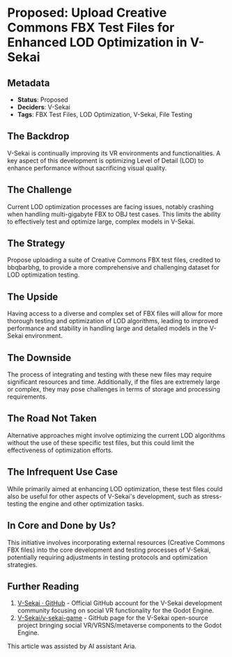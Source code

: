 # Proposed: Upload Creative Commons FBX Test Files for Enhanced LOD Optimization in V-Sekai

## Metadata

- **Status**: Proposed
- **Deciders**: V-Sekai
- **Tags**: FBX Test Files, LOD Optimization, V-Sekai, File Testing

## The Backdrop

V-Sekai is continually improving its VR environments and functionalities. A key aspect of this development is optimizing Level of Detail (LOD) to enhance performance without sacrificing visual quality.

## The Challenge

Current LOD optimization processes are facing issues, notably crashing when handling multi-gigabyte FBX to OBJ test cases. This limits the ability to effectively test and optimize large, complex models in V-Sekai.

## The Strategy

Propose uploading a suite of Creative Commons FBX test files, credited to bbqbarbhg, to provide a more comprehensive and challenging dataset for LOD optimization testing.

## The Upside

Having access to a diverse and complex set of FBX files will allow for more thorough testing and optimization of LOD algorithms, leading to improved performance and stability in handling large and detailed models in the V-Sekai environment.

## The Downside

The process of integrating and testing with these new files may require significant resources and time. Additionally, if the files are extremely large or complex, they may pose challenges in terms of storage and processing requirements.

## The Road Not Taken

Alternative approaches might involve optimizing the current LOD algorithms without the use of these specific test files, but this could limit the effectiveness of optimization efforts.

## The Infrequent Use Case

While primarily aimed at enhancing LOD optimization, these test files could also be useful for other aspects of V-Sekai's development, such as stress-testing the engine and other optimization tasks.

## In Core and Done by Us?

This initiative involves incorporating external resources (Creative Commons FBX files) into the core development and testing processes of V-Sekai, potentially requiring adjustments in testing protocols and optimization strategies.

## Further Reading

1. [V-Sekai · GitHub](https://github.com/v-sekai) - Official GitHub account for the V-Sekai development community focusing on social VR functionality for the Godot Engine.
2. [V-Sekai/v-sekai-game](https://github.com/v-sekai/v-sekai-game) - GitHub page for the V-Sekai open-source project bringing social VR/VRSNS/metaverse components to the Godot Engine.

This article was assisted by AI assistant Aria.

